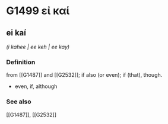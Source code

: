 # G1499 εἰ καί

## ei kaí

_(i kahee | ee keh | ee kay)_

### Definition

from [[G1487]] and [[G2532]]; if also (or even); if (that), though.

- even, if, although

### See also

[[G1487]], [[G2532]]

